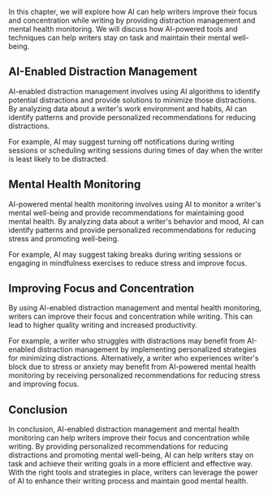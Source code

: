 
In this chapter, we will explore how AI can help writers improve their focus and concentration while writing by providing distraction management and mental health monitoring. We will discuss how AI-powered tools and techniques can help writers stay on task and maintain their mental well-being.

AI-Enabled Distraction Management
---------------------------------

AI-enabled distraction management involves using AI algorithms to identify potential distractions and provide solutions to minimize those distractions. By analyzing data about a writer's work environment and habits, AI can identify patterns and provide personalized recommendations for reducing distractions.

For example, AI may suggest turning off notifications during writing sessions or scheduling writing sessions during times of day when the writer is least likely to be distracted.

Mental Health Monitoring
------------------------

AI-powered mental health monitoring involves using AI to monitor a writer's mental well-being and provide recommendations for maintaining good mental health. By analyzing data about a writer's behavior and mood, AI can identify patterns and provide personalized recommendations for reducing stress and promoting well-being.

For example, AI may suggest taking breaks during writing sessions or engaging in mindfulness exercises to reduce stress and improve focus.

Improving Focus and Concentration
---------------------------------

By using AI-enabled distraction management and mental health monitoring, writers can improve their focus and concentration while writing. This can lead to higher quality writing and increased productivity.

For example, a writer who struggles with distractions may benefit from AI-enabled distraction management by implementing personalized strategies for minimizing distractions. Alternatively, a writer who experiences writer's block due to stress or anxiety may benefit from AI-powered mental health monitoring by receiving personalized recommendations for reducing stress and improving focus.

Conclusion
----------

In conclusion, AI-enabled distraction management and mental health monitoring can help writers improve their focus and concentration while writing. By providing personalized recommendations for reducing distractions and promoting mental well-being, AI can help writers stay on task and achieve their writing goals in a more efficient and effective way. With the right tools and strategies in place, writers can leverage the power of AI to enhance their writing process and maintain good mental health.
